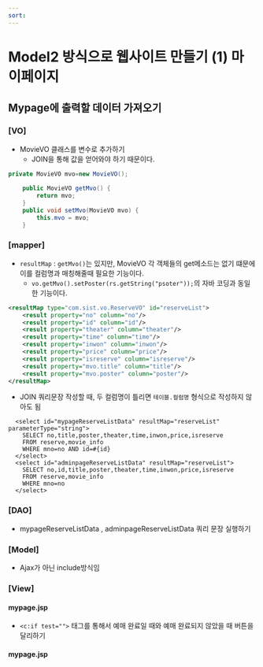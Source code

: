 ```yaml
---
sort:
---
```


# Model2 방식으로 웹사이트 만들기 (1) 마이페이지

## Mypage에 출력할 데이터 가져오기

### [VO]
- MovieVO 클래스를 변수로 추가하기
  - JOIN을 통해 값을 얻어와야 하기 때문이다.
  
```java
private MovieVO mvo=new MovieVO();
	
	public MovieVO getMvo() {
		return mvo;
	}
	public void setMvo(MovieVO mvo) {
		this.mvo = mvo;
	}
```
  
  
  
### [mapper]
- `resultMap` : `getMvo()`는 있지만, MovieVO 각 객체들의 get메소드는 없기 떄문에 이를 컬럼명과 매칭해줄때 필요한 기능이다.
  - `vo.getMvo().setPoster(rs.getString("psoter"));`의 자바 코딩과 동일한 기능이다.
```xml
<resultMap type="com.sist.vo.ReserveVO" id="reserveList">
  	<result property="no" column="no"/>
  	<result property="id" column="id"/>
  	<result property="theater" column="theater"/>
  	<result property="time" column="time"/>
  	<result property="inwon" column="inwon"/>
  	<result property="price" column="price"/>
  	<result property="isreserve" column="isreserve"/>
  	<result property="mvo.title" column="title"/>
  	<result property="mvo.poster" column="poster"/>
</resultMap>
```

- JOIN 쿼리문장 작성할 때, 두 컬럼명이 틀리면 `테이블.컬럼명` 형식으로 작성하지 않아도 됨

```oracle
  <select id="mypageReserveListData" resultMap="reserveList" parameterType="string">
	SELECT no,title,poster,theater,time,inwon,price,isreserve
	FROM reserve,movie_info
	WHERE mno=no AND id=#{id}
  </select>
  <select id="adminpageReserveListData" resultMap="reserveList">
	SELECT no,id,title,poster,theater,time,inwon,price,isreserve
	FROM reserve,movie_info
	WHERE mno=no
  </select>
```

### [DAO]
- mypageReserveListData , adminpageReserveListData 쿼리 문장 실행하기

### [Model]
- Ajax가 아닌 include방식임

### [View]

#### mypage.jsp
- `<c:if test="">` 태그를 통해서 예매 완료일 때와 예매 완료되지 않았을 때 버튼을 달리하기


#### mypage.jsp
